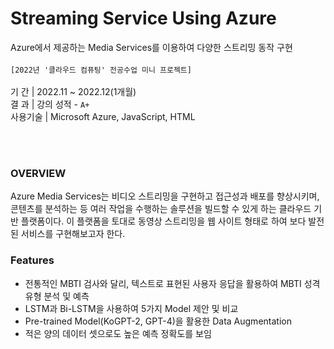 # Streaming Service Using Azure
Azure에서 제공하는 Media Services를 이용하여 다양한 스트리밍 동작 구현<br><br>
`[2022년 '클라우드 컴퓨팅' 전공수업 미니 프로젝트]`
<br><br>
  기       간  | 2022.11 ~ 2022.12(1개월)<br>
  결       과  | 강의 성적 - `A+`  <br>
  사용기술  | Microsoft Azure, JavaScript, HTML<br>

  </br></br>
### OVERVIEW
Azure Media Services는 비디오 스트리밍을 구현하고 접근성과 배포를 향상시키며, 콘텐츠를 분석하는 등 여러 작업을 수행하는 솔루션을 빌드할 수 있게 하는 클라우드 기반 플랫폼이다.
이 플랫폼을 토대로 동영상 스트리밍을 웹 사이트 형태로 하여 보다 발전된 서비스를 구현해보고자 한다.</br>

### Features
- 전통적인 MBTI 검사와 달리, 텍스트로 표현된 사용자 응답을 활용하여 MBTI 성격 유형 분석 및 예측
- LSTM과 Bi-LSTM을 사용하여 5가지 Model 제안 및 비교
- Pre-trained Model(KoGPT-2, GPT-4)을 활용한 Data Augmentation
- 적은 양의 데이터 셋으로도 높은 예측 정확도를 보임  
